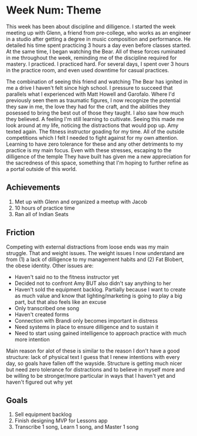 # Week Num: Theme

This week has been about discipline and dilligence. I started the week meeting up with Glenn, a friend from pre-college, who works as an engineer in a studio after getting a degree in music composition and performance. He detailed his time spent practicing 3 hours a day even before classes started. At the same time, I began watching the Bear. All of these forces ruminated in me throughout the week, reminding me of the discipline required for mastery. I practiced. I practiced hard. For several days, I spent over 3 hours in the practice room, and even used downtime for casual practices. 

The combination of seeing this friend and watching The Bear has ignited in me a drive I haven't felt since high school. I pressure to succeed that parallels what I experienced with Matt Howell and Garofalo. Where I'd previously seen them as traumatic figures, I now recognize the potential they saw in me, the love they had for the craft, and the abilities they posessed to bring the best out of those they taught. I also saw how much they believed. A feeling I'm still learning to cultivate. Seeing this made me look around at my life, noticing the distractions that would pop up. Amy texted again. The fitness instructor goading for my time. All of the outside competitions which I felt I needed to fight against for my own attention. Learning to have zero tolerance for these and any other detriments to my practice is my main focus. Even with these stresses, escaping to the dilligence of the temple They have built has given me a new appreciation for the sacredness of this space, something that I'm hoping to further refine as a portal outside of this world.

## Achievements

1. Met up with Glenn and organized a meetup with Jacob
2. 10 hours of practice time
3. Ran all of Indian Seats 

## Friction

Competing with external distractions from loose ends was my main struggle. That and weight issues. The weight issues I now understand are from (1) a lack of dilligence to my management habits and (2) Fat Blobert, the obese identity. Other issues are:
- Haven't said no to the fitness instructor yet
- Decided not to confront Amy BUT also didn't say anything to her
- Haven't sold the equipment backlog. Partially because I want to create as much value and know that lighting/marketing is going to play a big part, but that also feels like an excuse
- Only transcribed one song
- Haven't created forms
- Connection with Brandi only becomes important in distress
- Need systems in place to ensure dilligence and to sustain it
- Need to start using gained intelligence to approach practice with much more intention

Main reason for alot of these is similar to the reason I don't have a good structure: lack of physical text I guess that I renew intentions with every day, so goals have fallen off the wayside. Structure is getting much nicer but need zero tolerance for distractions and to believe in myself more and be willing to be stronger/more particular in ways that I haven't yet and haven't figured out why yet

## Goals

1. Sell equipment backlog
2. Finish designing MVP for Lessons app
3. Transcribe 1 song, Learn 1 song, and Master 1 song
